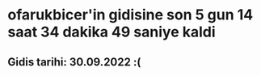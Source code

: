 # ofarukbicer'in gidisine son 5 gun 14 saat 34 dakika 49 saniye kaldi

## Gidis tarihi: 30.09.2022 :(